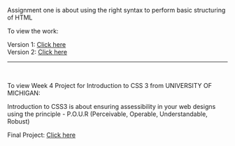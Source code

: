 
Assignment one is about using the right syntax to perform basic structuring of HTML

To view the work: 

Version 1: <a href="https://mylearningprogress.github.io/CSS/assignment1.html">Click here</a>
<br>
Version 2: <a href="https://mylearningprogress.github.io/CSS/assignment1.1.html">Click here</a>

<hr>
<br>

To view Week 4 Project for Introduction to CSS 3 from UNIVERSITY OF MICHIGAN:

Introduction to CSS3 is about ensuring assessibility in your web designs using the principle - P.O.U.R (Perceivable, Operable, Understandable, Robust)

Final Project: <a href="https://mylearningprogress.github.io/CSS/hw1/index.html">Click here</a>
